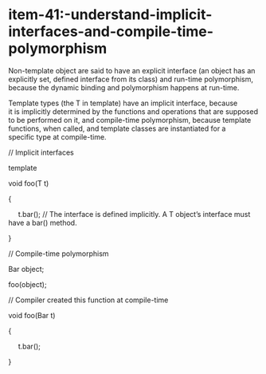 # item-41:-understand-implicit-interfaces-and-compile-time-polymorphism

Non-template object are said to have an explicit interface (an object
has an explicitly set, defined interface from its class) and run-time
polymorphism, because the dynamic binding and polymorphism happens at
run-time. 

Template types (the T in template<class T>) have an implicit interface,
because it is implicitly determined by the functions and operations that
are supposed to be performed on it, and compile-time polymorphism,
because template functions, when called, and template classes are
instantiated for a specific type at compile-time.

// Implicit interfaces

template<class T>

void foo(T t)

{

     t.bar(); // The interface is defined implicitly. A T object’s
interface must have a bar() method.

}

// Compile-time polymorphism

Bar object;

foo(object);

// Compiler created this function at compile-time

void foo(Bar t)

{

     t.bar();

}


